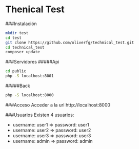 # Thenical Test



###Instalación
```bash
mkdir test
cd test
git clone https://github.com/oliverfg/technical_test.git
cd technical_test
composer update

```
###Servidores
#####Api
```bash
cd public
php -S localhost:8001
```
#####Back
```bash
php -S localhost:8000
```

###Acceso
Acceder a la url http://localhost:8000

###Usuarios
Existen 4 usuarios:
- username: user1 => password: user1
- username: user2 => password: user2
- username: user3 => password: user3
- username: admin => password: admin